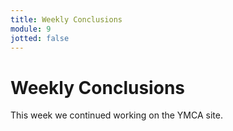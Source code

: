```yaml
---
title: Weekly Conclusions
module: 9
jotted: false
---
```


# Weekly Conclusions

This week we continued working on the YMCA site.